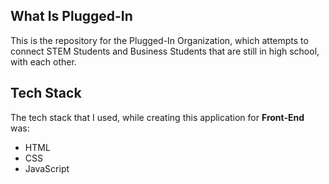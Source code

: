 <h2>What Is Plugged-In</h2>
This is the repository for the Plugged-In Organization, 
which attempts to connect STEM Students and Business Students that are still in high school, with each other.

<h2>Tech Stack</h2>
The tech stack that I used, while creating this application for <b>Front-End</b> was:
<ul>
  <li>HTML</li>
  <li>CSS</li>
  <li>JavaScript</li>
</ul>
